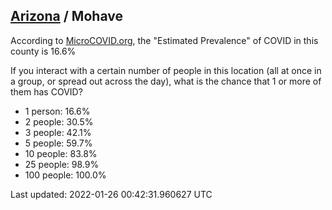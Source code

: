 
## [Arizona](/united-states/arizona) / Mohave

According to [MicroCOVID.org](http://microcovid.org),
the "Estimated Prevalence" of COVID in this county is 16.6%

If you interact with a certain number of people in this location
(all at once in a group, or spread out across the day), what is the chance that
1 or more of them has COVID?

- 1 person: 16.6%
- 2 people: 30.5%
- 3 people: 42.1%
- 5 people: 59.7%
- 10 people: 83.8%
- 25 people: 98.9%
- 100 people: 100.0%

Last updated: 2022-01-26 00:42:31.960627 UTC
